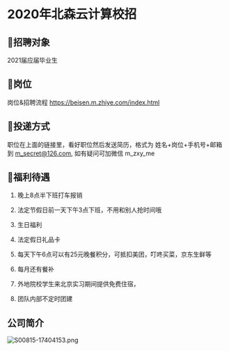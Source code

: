 # 2020年北森云计算校招

## 🌝招聘对象
2021届应届毕业生

## 📃岗位

岗位&招聘流程  https://beisen.m.zhiye.com/index.html

## 📧投递方式

职位在上面的链接里，看好职位然后发送简历，格式为 姓名+岗位+手机号+邮箱 到 m_secret@126.com, 如有疑问可加微信 m_zxy_me

## 🎁福利待遇

1. 晚上8点半下班打车报销

2. 法定节假日前一天下午3点下班，不用和别人抢时间哦

3. 生日福利
4. 法定假日礼品卡
5. 每天下午6点可以有25元晚餐积分，可抵扣美团，叮咚买菜，京东生鲜等
6. 每月还有餐补
7. 外地院校学生来北京实习期间提供免费住宿，
8. 团队内部不定时团建

## 公司简介

![S00815-17404153.png](https://i.loli.net/2020/08/15/MtSKYBznaW2gT9k.png)
